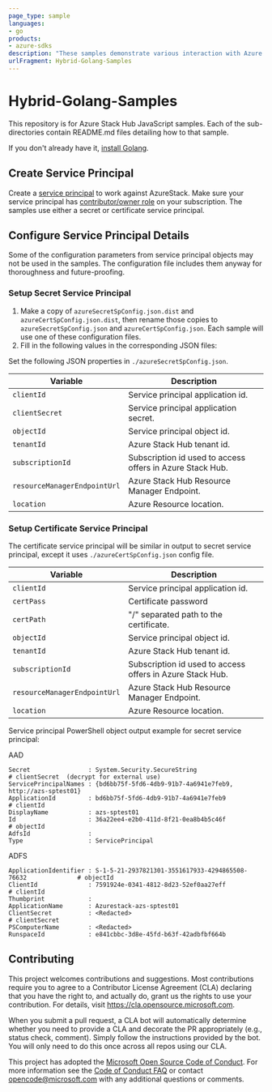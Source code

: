 ```yaml
---
page_type: sample
languages: 
- go
products: 
- azure-sdks
description: "These samples demonstrate various interaction with Azure Stack Hub."
urlFragment: Hybrid-Golang-Samples
---
```


# Hybrid-Golang-Samples

<!-- 
Guidelines on README format: https://review.docs.microsoft.com/help/onboard/admin/samples/concepts/readme-template?branch=master

Guidance on onboarding samples to docs.microsoft.com/samples: https://review.docs.microsoft.com/help/onboard/admin/samples/process/onboarding?branch=master

Taxonomies for products and languages: https://review.docs.microsoft.com/new-hope/information-architecture/metadata/taxonomies?branch=master
-->

This repository is for Azure Stack Hub JavaScript samples. Each of the sub-directories contain README.md files detailing how to that sample.

If you don't already have it, [install Golang](https://golang.org/doc/install).

## Create Service Principal
Create a [service principal](https://docs.microsoft.com/en-us/azure/azure-stack/azure-stack-create-service-principals) to work against AzureStack. Make sure your service principal has [contributor/owner role](https://docs.microsoft.com/en-us/azure/azure-stack/azure-stack-create-service-principals#assign-role-to-service-principal) on your subscription. The samples use either a secret or certificate service principal.

## Configure Service Principal Details
Some of the configuration parameters from service principal objects may not be used in the samples. The configuration file includes them anyway for thoroughness and future-proofing.

### Setup Secret Service Principal
1. Make a copy of `azureSecretSpConfig.json.dist` and `azureCertSpConfig.json.dist`, then rename those copies to `azureSecretSpConfig.json` and `azureCertSpConfig.json`. Each sample will use one of these configuration files.
1. Fill in the following values in the corresponding JSON files:

Set the following JSON properties in `./azureSecretSpConfig.json`.

| Variable                      | Description                                                  |
|-------------------------------|--------------------------------------------------------------|
| `clientId`                    | Service principal application id.                            |
| `clientSecret`                | Service principal application secret.                        |
| `objectId`                    | Service principal object id.                                 |
| `tenantId`                    | Azure Stack Hub tenant id.                                   |
| `subscriptionId`              | Subscription id used to access offers in Azure Stack Hub.    |
| `resourceManagerEndpointUrl`  | Azure Stack Hub Resource Manager Endpoint.                   |
| `location`                    | Azure Resource location.                                     |

### Setup Certificate Service Principal 

The certificate service principal will be similar in output to secret service principal, except it uses `./azureCertSpConfig.json` config file.

| Variable                      | Description                                                  |
|-------------------------------|--------------------------------------------------------------|
| `clientId`                    | Service principal application id.                            |
| `certPass`                    | Certificate password                                         |
| `certPath`                    | "/" separated path to the certificate.                       |
| `objectId`                    | Service principal object id.                                 |
| `tenantId`                    | Azure Stack Hub tenant id.                                   |
| `subscriptionId`              | Subscription id used to access offers in Azure Stack Hub.    |
| `resourceManagerEndpointUrl`  | Azure Stack Hub Resource Manager Endpoint.                   |
| `location`                    | Azure Resource location.                                     |

Service principal PowerShell object output example for secret service principal:

AAD
```
Secret                : System.Security.SecureString                                 # clientSecret  (decrypt for external use)
ServicePrincipalNames : {bd6bb75f-5fd6-4db9-91b7-4a6941e7feb9, http://azs-sptest01}
ApplicationId         : bd6bb75f-5fd6-4db9-91b7-4a6941e7feb9                         # clientId
DisplayName           : azs-sptest01
Id                    : 36a22ee4-e2b0-411d-8f21-0ea8b4b5c46f                         # objectId
AdfsId                : 
Type                  : ServicePrincipal
```

ADFS
```
ApplicationIdentifier : S-1-5-21-2937821301-3551617933-4294865508-76632              # objectId
ClientId              : 7591924e-0341-4812-8d23-52ef0aa27eff                         # clientId
Thumbprint            : 
ApplicationName       : Azurestack-azs-sptest01
ClientSecret          : <Redacted>                                                   # clientSecret
PSComputerName        : <Redacted>
RunspaceId            : e841cbbc-3d8e-45fd-b63f-42adbfbf664b
```

## Contributing

This project welcomes contributions and suggestions.  Most contributions require you to agree to a
Contributor License Agreement (CLA) declaring that you have the right to, and actually do, grant us
the rights to use your contribution. For details, visit https://cla.opensource.microsoft.com.

When you submit a pull request, a CLA bot will automatically determine whether you need to provide
a CLA and decorate the PR appropriately (e.g., status check, comment). Simply follow the instructions
provided by the bot. You will only need to do this once across all repos using our CLA.

This project has adopted the [Microsoft Open Source Code of Conduct](https://opensource.microsoft.com/codeofconduct/).
For more information see the [Code of Conduct FAQ](https://opensource.microsoft.com/codeofconduct/faq/) or
contact [opencode@microsoft.com](mailto:opencode@microsoft.com) with any additional questions or comments.
